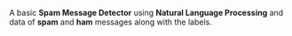 A basic **Spam Message Detector** using **Natural Language Processing** and data of **spam** and **ham** messages along with the labels.
